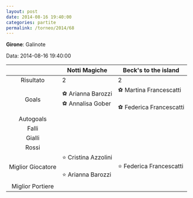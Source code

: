 ```yaml
---
layout: post
date: 2014-08-16 19:40:00
categories: partite
permalink: /torneo/2014/68
---
```

**Girone**: Galinote

Data: 2014-08-16 19:40:00

| | Notti Magiche | Beck's to the island |
|:-----:|-----|-----|
Risultato|2|2
Goals|⚽ Arianna Barozzi<br/>⚽ Annalisa Gober|⚽ Martina Francescatti<br/><br/>⚽ Federica Francescatti<br/>
Autogoals||
Falli||
Gialli||
Rossi||
Miglior Giocatore|⭐ Cristina Azzolini<br/><br/>⭐ Arianna Barozzi<br/>|⭐ Federica Francescatti<br/>
Miglior Portiere||
